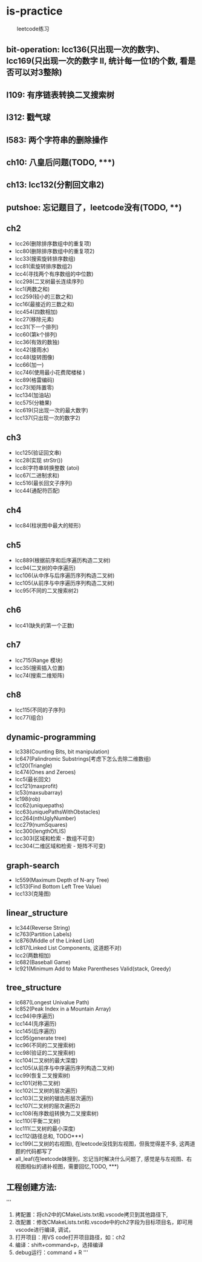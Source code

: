 # is-practice

&emsp;&emsp;leetcode练习

## bit-operation: lcc136(只出现一次的数字)、lcc169(只出现一次的数字 II, 统计每一位1的个数, 看是否可以对3整除)
## l109: 有序链表转换二叉搜索树
## l312: 戳气球
## l583: 两个字符串的删除操作
## ch10: 八皇后问题(TODO, \*\*\*)
## ch13: lcc132(分割回文串2)
## putshoe: 忘记题目了，leetcode没有(TODO, \*\*)
## ch2

+ lcc26(删除排序数组中的重复项)
+ lcc80(删除排序数组中的重复项2)
+ lcc33(搜索旋转排序数组)
+ lcc81(索旋转排序数组2)
+ lcc4(寻找两个有序数组的中位数)
+ lcc298(二叉树最长连续序列)
+ lcc1(两数之和)
+ lcc259(较小的三数之和)
+ lcc16(最接近的三数之和)
+ lcc454(四数相加)
+ lcc27(移除元素)
+ lcc31(下一个排列)
+ lcc60(第k个排列)
+ lcc36(有效的数独)
+ lcc42(接雨水)
+ lcc48(旋转图像)
+ lcc66(加一)
+ lcc746(使用最小花费爬楼梯 )
+ lcc89(格雷编码)
+ lcc73(矩阵置零)
+ lcc134(加油站)
+ lcc575(分糖果)
+ lcc619(只出现一次的最大数字)
+ lcc137(只出现一次的数字2)

## ch3

+ lcc125(验证回文串)
+ lcc28(实现 strStr())
+ lcc8(字符串转换整数 (atoi)
+ lcc67(二进制求和)
+ lcc516(最长回文子序列)
+ lcc44(通配符匹配)

## ch4

+ lcc84(柱状图中最大的矩形)

## ch5

+ lcc889(根据前序和后序遍历构造二叉树)
+ lcc94(二叉树的中序遍历)
+ lcc106(从中序与后序遍历序列构造二叉树)
+ lcc105(从前序与中序遍历序列构造二叉树)
+ lcc95(不同的二叉搜索树2)

## ch6

+ lcc41(缺失的第一个正数)

## ch7

+ lcc715(Range 模块)
+ lcc35(搜索插入位置)
+ lcc74(搜索二维矩阵)

## ch8

+ lcc115(不同的子序列)
+ lcc77(组合)

## dynamic-programming

+ lc338(Counting Bits, bit manipulation)
+ lc647(Palindromic Substrings[考虑下怎么去除二维数组)
+ lc120(Triangle)
+ lc474(Ones and Zeroes)
+ lcc5(最长回文)
+ lcc121(maxprofit)
+ lc53(maxsubarray)
+ lc198(rob)
+ lcc62(uniquepaths)
+ lcc63(uniquePathsWithObstacles)
+ lcc264(nthUglyNumber)
+ lcc279(numSquares)
+ lcc300(lengthOfLIS)
+ lcc303(区域和检索 - 数组不可变)
+ lcc304(二维区域和检索 - 矩阵不可变)

## graph-search

+ lc559(Maximum Depth of N-ary Tree)
+ lc513(Find Bottom Left Tree Value)
+ lcc133(克隆图)

## linear_structure

+ lc344(Reverse String)
+ lc763(Partition Labels)
+ lc876(Middle of the Linked List)
+ lc817(Linked List Components, 这道题不对)
+ lcc2(两数相加)
+ lc682(Baseball Game)
+ lc921(Minimum Add to Make Parentheses Valid(stack, Greedy)

## tree_structure

+ lc687(Longest Univalue Path)
+ lc852(Peak Index in a Mountain Array)
+ lcc94(中序遍历)
+ lcc144(先序遍历)
+ lcc145(后序遍历)
+ lcc95(generate tree)
+ lcc96(不同的二叉搜索树)
+ lcc98(验证的二叉搜索树)
+ lcc104(二叉树的最大深度)
+ lcc105(从前序与中序遍历序列构造二叉树)
+ lcc99(恢复二叉搜索树)
+ lcc101(对称二叉树)
+ lcc102(二叉树的层次遍历)
+ lcc103(二叉树的锯齿形层次遍历)
+ lcc107(二叉树的层次遍历2)
+ lcc108(有序数组转换为二叉搜索树)
+ lcc110(平衡二叉树)
+ lcc111(二叉树的最小深度)
+ lcc112(路径总和, TODO\*\*\*)
+ lcc199(二叉树的右视图), 在leetcode没找到左视图，但我觉得差不多, 这两道题的代码都写了
+ all_leaf(在leetcode妹搜到，忘记当时解决什么问题了, 感觉是与左视图、右视图相似的递补视图，需要回忆,TODO, \*\*\*)

## 工程创建方法: 

'''
1. 拷配置：将ch2中的CMakeLists.txt和.vscode拷贝到其他路径下, 
2. 改配置：修改CMakeLists.txt和.vscode中的ch2字段为目标项目名，即可用vscode进行编译, 调试，
3. 打开项目：用VS code打开项目路径，如：ch2
4. 编译：shift+command+p，选择编译
5. debug运行：command + R
'''
